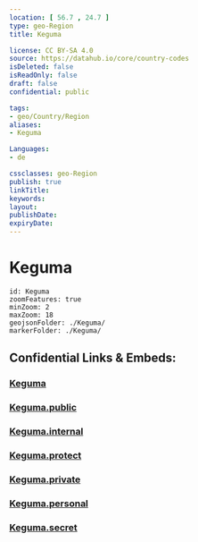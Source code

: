 ```yaml
---
location: [ 56.7 , 24.7 ] 
type: geo-Region
title: Keguma

license: CC BY-SA 4.0
source: https://datahub.io/core/country-codes
isDeleted: false
isReadOnly: false
draft: false
confidential: public

tags:
- geo/Country/Region
aliases:
- Keguma

Languages:
- de

cssclasses: geo-Region
publish: true
linkTitle: 
keywords: 
layout: 
publishDate: 
expiryDate: 
---
```


# Keguma

```leaflet
id: Keguma
zoomFeatures: true 
minZoom: 2 
maxZoom: 18
geojsonFolder: ./Keguma/
markerFolder: ./Keguma/
```


## Confidential Links & Embeds: 

### [Keguma](/_Standards/Earth/Continent/Europe/Europe~North/Latvia/Counties/Keguma.md) 

### [Keguma.public](/_public/Earth/Continent/Europe/Europe~North/Latvia/Counties/Keguma.public.md) 

### [Keguma.internal](/_internal/Earth/Continent/Europe/Europe~North/Latvia/Counties/Keguma.internal.md) 

### [Keguma.protect](/_protect/Earth/Continent/Europe/Europe~North/Latvia/Counties/Keguma.protect.md) 

### [Keguma.private](/_private/Earth/Continent/Europe/Europe~North/Latvia/Counties/Keguma.private.md) 

### [Keguma.personal](/_personal/Earth/Continent/Europe/Europe~North/Latvia/Counties/Keguma.personal.md) 

### [Keguma.secret](/_secret/Earth/Continent/Europe/Europe~North/Latvia/Counties/Keguma.secret.md)

